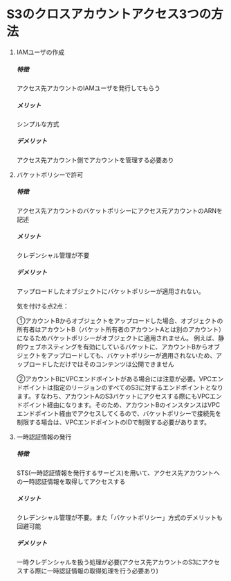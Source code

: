 # S3のクロスアカウントアクセス3つの方法

1. IAMユーザの作成

   ##### 特徴

   アクセス先アカウントのIAMユーザを発行してもらう

   ##### メリット

   シンプルな方式

   ##### デメリット

   アクセス先アカウント側でアカウントを管理する必要あり

   

2. バケットポリシーで許可

   ##### 特徴

   アクセス先アカウントのバケットポリシーにアクセス元アカウントのARNを記述

   ##### メリット

   クレデンシャル管理が不要

   ##### デメリット

   アップロードしたオブジェクトにバケットポリシーが適用されない。

   気を付ける点2点：

   ①アカウントBからオブジェクトをアップロードした場合、オブジェクトの所有者はアカウントB（バケット所有者のアカウントAとは別のアカウント）になるためバケットポリシーがオブジェクトに適用されません。
   例えば、静的ウェブホスティングを有効にしているバケットに、アカウントBからオブジェクトをアップロードしても、バケットポリシーが適用されないため、アップロードしただけではそのコンテンツは公開できません

   ②アカウントBにVPCエンドポイントがある場合には注意が必要。VPCエンドポイントは指定のリージョンのすべてのS3に対するエンドポイントとなります。すなわち、アカウントAのS3バケットにアクセスする際にもVPCエンドポイント経由になります。そのため、アカウントBのインスタンスはVPCエンドポイント経由でアクセスしてくるので、バケットポリシーで接続先を制限する場合は、VPCエンドポイントのIDで制限する必要があります。

   

3. 一時認証情報の発行

   ##### 特徴

   STS(一時認証情報を発行するサービス)を用いて、アクセス先アカウントへの一時認証情報を取得してアクセスする

   ##### メリット

   クレデンシャル管理が不要。また「バケットポリシー」方式のデメリットも回避可能

   ##### デメリット

   一時クレデンシャルを扱う処理が必要(アクセス先アカウントのS3にアクセスする際に一時認証情報の取得処理を行う必要あり)